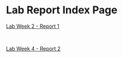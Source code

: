# Lab Report Index Page
[Lab Week 2 - Report 1](lab-report-1-week2.md)

<br>

[Lab Week 4 - Report 2](lab-report-2-week4.md)
  

